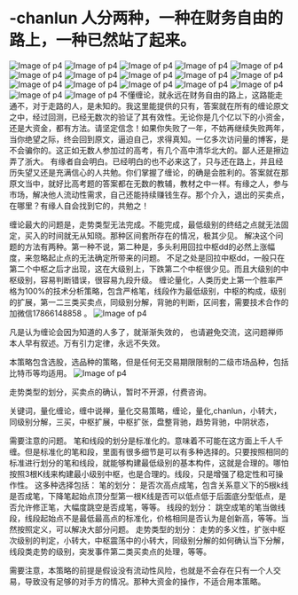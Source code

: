 # -chanlun 人分两种，一种在财务自由的路上，一种已然站了起来。
![Image of p4](https://github.com/tomcat123a/-chanlun/blob/master/zoushileixing/2017.png)
![Image of p4](https://github.com/tomcat123a/-chanlun/blob/master/zoushileixing/1.jpg)
![Image of p4](https://github.com/tomcat123a/-chanlun/blob/master/zoushileixing/2013.jpg)
![Image of p4](https://github.com/tomcat123a/-chanlun/blob/master/zoushileixing/2.jpg)
![Image of p4](https://github.com/tomcat123a/-chanlun/blob/master/zoushileixing/2006.jpg)
![Image of p4](https://github.com/tomcat123a/-chanlun/blob/master/zoushileixing/4.png)
![Image of p4](https://github.com/tomcat123a/-chanlun/blob/master/zoushileixing/x1.png)
![Image of p4](https://github.com/tomcat123a/-chanlun/blob/master/zoushileixing/5.jpg)
![Image of p4](https://github.com/tomcat123a/-chanlun/blob/master/zoushileixing/x2.png)
![Image of p4](https://github.com/tomcat123a/-chanlun/blob/master/zoushileixing/x3.png)
![Image of p4](https://github.com/tomcat123a/-chanlun/blob/master/zoushileixing/x4.png)
![Image of p4](https://github.com/tomcat123a/-chanlun/blob/master/zoushileixing/x5.png)
![Image of p4](https://github.com/tomcat123a/-chanlun/blob/master/zoushileixing/x6.png)
![Image of p4](https://github.com/tomcat123a/-chanlun/blob/master/zoushileixing/x7.png)
![Image of p4](https://github.com/tomcat123a/-chanlun/blob/master/zoushileixing/x8.png)
![Image of p4](https://github.com/tomcat123a/-chanlun/blob/master/zoushileixing/x9.png)
![Image of p4](https://github.com/tomcat123a/-chanlun/blob/master/zoushileixing/8.jpg)
不懂缠论，就永远在财务自由的路上，这路能走通不，对于走路的人，是未知的。我这里能提供的只有，答案就在所有的缠论原文之中，经过回测，已经无数次的验证了其有效性。无论你是几个亿以下的小资金，还是大资金，都有方法。请坚定信念！如果你失败了一年，不妨再继续失败两年，当你绝望之际，终会回到原文，逼迫自己，求得真知。一亿多次访问量的博客，是不会骗你的。这正如无数人参加过的高考，有几个高中清华北大的。鄙人还是擦边弄了浙大。
有缘者自会明白。已经明白的也不必来这了，只与还在路上，并且经历失望又还是充满信心的人共勉。你们掌握了缠论，的确是会胜利的。答案就在那原文当中，就好比高考题的答案都在无数的教辅，教材之中一样。有缘之人，参与市场，解决他人流动性需求，自己还能持续赚钱生存。那个介入，退出的买卖点，在哪里？有缘人自会找到它的，共勉之！


缠论最大的问题是，走势类型无法完成。不能完成，最低级别的终结之点就无法固定，买入的时间就无从知晓。那种区间套所存在的情况，极其少见。
解决这个问题的方法有两种。第一种不说，第二种是，多头利用回拉中枢dd的必然上涨幅度，来忽略起止点的无法确定所带来的问题。
不足之处是回拉中枢dd，一般只在第二个中枢之后才出现，这在大级别上，下跌第二个中枢很少见。而且大级别的中枢级别，容易判断错误，很容易九段升级。
缠论量化，人类历史上第一个胜率严格为100%的技术分析策略，包含严格笔，线段作为最低级别，中枢的构成，级别的扩展，第一二三类买卖点，同级别分解，背驰的判断，区间套，需要技术合作的加微信17866148858 。
![Image of p4](https://github.com/tomcat123a/-chanlun/blob/master/zoushileixing/p4.png)

 凡是认为缠论会因为知道的人多了，就渐渐失效的， 也请避免交流，这问题禅师本人早有叙述。万有引力定律，永远不失效。
 
 本策略包含选股，选品种的策略，但是任何无交易期限限制的二级市场品种，包括比特币等均适用。
 ![Image of p4](https://github.com/tomcat123a/-chanlun/blob/master//t2.gif)
 
 走势类型的划分，买卖点的确认，暂时不开源，付费咨询。
 
 关键词，量化缠论，缠中说禅，量化交易策略，缠论，量化,chanlun，小转大，同级别分解，三买，中枢扩展，中枢扩张，盘整背驰，趋势背驰，中阴状态，

需要注意的问题。
笔和线段的划分是标准化的。意味着不可能在这方面上千人千缠。但是标准化的笔和段，里面有很多细节是可以有多种选择的。只要按照相同的标准进行划分的笔和线段，就能够构建最低级别的基本构件，这就是合理的。哪怕按照3根K线来构建最小级别中枢，也是合理的。线段，只是增强了稳定性和可操作性。
这多种选择包括：
笔的划分：
是否次高点成笔，包含关系意义下的5根k线是否成笔，下降笔起始点顶分型第一根K线是否可以低点低于后面底分型低点，是否允许修正笔，大幅度跳空是否成笔，等等。
线段的划分：
跳空成笔的笔当做线段，线段起始点不是最低最高点的标准化，价格相同是否认为是创新高，等等。当然按照定义，可以解决大部分问题。
走势类型的划分：
走势的多义性，扩张中枢次级别的判定，小转大，中枢震荡中的小转大，同级别分解的如何确认当下分解，线段类走势的级别，突发事件第二类买卖点的处理，等等。

需要注意，本策略的前提是假设没有流动性风险，也就是不会存在只有一个人交易，导致没有足够的对手方的情况。那种大资金的操作，不适合用本策略。
